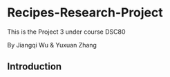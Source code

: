 # Recipes-Research-Project

This is the Project 3 under course DSC80

By Jiangqi Wu & Yuxuan Zhang

## Introduction
